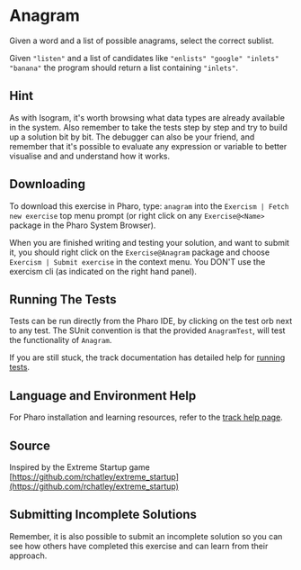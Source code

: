# Anagram

Given a word and a list of possible anagrams, select the correct sublist.

Given `"listen"` and a list of candidates like `"enlists" "google"
"inlets" "banana"` the program should return a list containing
`"inlets"`.


## Hint

As with Isogram, it's worth browsing what data types are already available in the system. Also remember to take the tests step by step and try to build up a solution bit by bit. The debugger can also be your friend, and remember that it's possible to evaluate any expression or variable to better visualise and and understand how it works.


## Downloading

To download this exercise in Pharo, type: `anagram` into the `Exercism | Fetch new exercise` top menu prompt (or right click on any `Exercise@<Name>` package in the Pharo System Browser).

When you are finished writing and testing your solution, and want to submit it, you should right click on the `Exercise@Anagram` package and choose `Exercism | Submit exercise` in the context menu. You DON'T use the exercism cli (as indicated on the right hand panel).

## Running The Tests

Tests can be run directly from the Pharo IDE, by clicking on the test orb next to any test.
The SUnit convention is that the provided `AnagramTest`, will test the functionality of `Anagram`.

If you are still stuck, the track documentation has detailed help for [running tests](https://exercism.io/tracks/pharo/tests).

## Language and Environment Help

For Pharo installation and learning resources, refer to the [track help page](https://exercism.io/tracks/pharo/learning).


## Source

Inspired by the Extreme Startup game [https://github.com/rchatley/extreme_startup](https://github.com/rchatley/extreme_startup)


## Submitting Incomplete Solutions

Remember, it is also possible to submit an incomplete solution so you can see how others have completed this exercise and can learn from their approach.
